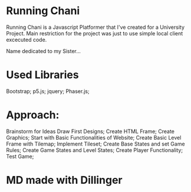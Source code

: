 Running Chani
========

Running Chani is a Javascript Platformer that I've created for a University Project. 
Main restriction for the project was just to use simple local client excecuted code.

Name dedicated to my Sister...


Used Libraries
==============

Bootstrap;
p5.js;
jquery;
Phaser.js;

Approach:
========

Brainstorm for Ideas
Draw First Designs;
Create HTML Frame;
Create Graphics;
Start with Basic Functionalities of Website;
Create Basic Level Frame with Tilemap;
Implement Tileset;
Create Base States and set Game Rules;
Create Game States and Level States;
Create Player Functionality;
Test Game;


# MD made with Dillinger